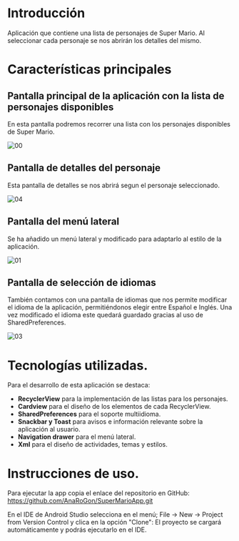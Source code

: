 # Introducción
Aplicación que contiene una lista de personajes de Super Mario. Al seleccionar cada personaje se nos abrirán los detalles del mismo.

# Características principales
## Pantalla principal de la aplicación con la lista de personajes disponibles
En esta pantalla podremos recorrer una lista con los personajes disponibles de Super Mario. 

![00](https://github.com/user-attachments/assets/1ec8b2f0-2857-413c-809b-7dfdaa9894d6) 

## Pantalla de detalles del personaje
Esta pantalla de detalles se nos abrirá segun el personaje seleccionado. 

![04](https://github.com/user-attachments/assets/7561a895-7b29-42c1-a70e-90d91dc7323b)

## Pantalla del menú lateral
Se ha añadido un menú lateral y modificado para adaptarlo al estilo de la aplicación. 

![01](https://github.com/user-attachments/assets/252fcd69-113e-4621-9867-252705f84dd5)

## Pantalla de selección de idiomas 
También contamos con una pantalla de idiomas que nos permite modificar el idioma de la aplicación, permitiéndonos elegir entre
Español e Inglés. Una vez modificado el idioma este quedará guardado gracias al uso de SharedPreferences. 

![03](https://github.com/user-attachments/assets/eba45100-a403-42aa-ae11-9f0d097c0a1c)

# Tecnologías utilizadas. 

Para el desarrollo de esta aplicación se destaca: 
* **RecyclerView** para la implementación de las listas para los personajes.
* **Cardview** para el diseño de los elementos de cada RecyclerView.
* **SharedPreferences** para el soporte multiidioma.
* **Snackbar y Toast** para avisos e información relevante sobre la aplicación al usuario. 
* **Navigation drawer** para el menú lateral.
* **Xml** para el diseño de actividades, temas y estilos. 
  
# Instrucciones de uso.

Para ejecutar la app copia el enlace del repositorio en GitHub: <https://github.com/AnaRoGon/SuperMarioApp.git>

En el IDE de Android Studio selecciona en el menú; 
File -> New -> Project from Version Control y clica en la opción "Clone": 
El proyecto se cargará automáticamente y podrás ejecutarlo en el IDE. 
